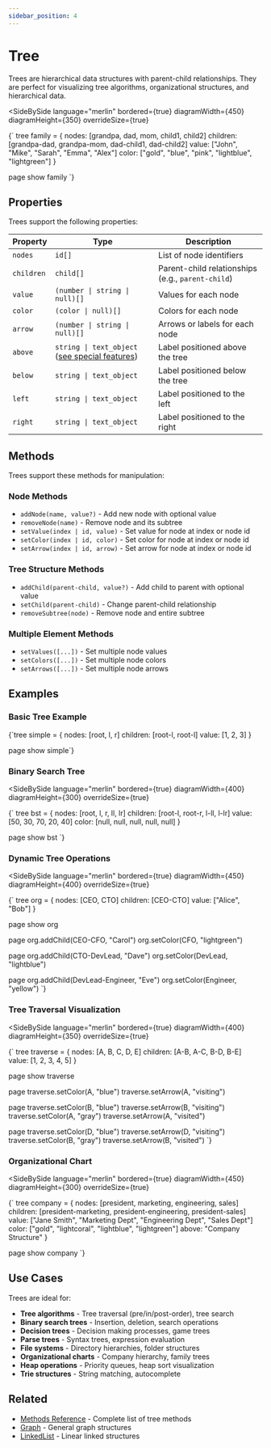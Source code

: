 ```yaml
---
sidebar_position: 4
---
```


# Tree

Trees are hierarchical data structures with parent-child relationships. They are perfect for visualizing tree algorithms, organizational structures, and hierarchical data.

<SideBySide 
  language="merlin"
  bordered={true}
  diagramWidth={450}
  diagramHeight={350}
  overrideSize={true}
>
{`
tree family = {
    nodes: [grandpa, dad, mom, child1, child2]
    children: [grandpa-dad, grandpa-mom, dad-child1, dad-child2]
    value: ["John", "Mike", "Sarah", "Emma", "Alex"]
    color: ["gold", "blue", "pink", "lightblue", "lightgreen"]
}

page
show family
`}
</SideBySide>

## Properties

Trees support the following properties:

| Property | Type | Description |
|----------|------|-------------|
| `nodes` | `id[]` | List of node identifiers |
| `children` | `child[]` | Parent-child relationships (e.g., `parent-child`) |
| `value` | `(number \| string \| null)[]` | Values for each node |
| `color` | `(color \| null)[]` | Colors for each node |
| `arrow` | `(number \| string \| null)[]` | Arrows or labels for each node |
| `above` | `string \| text_object` ([see special features](./text#special-features))  | Label positioned above the tree |
| `below` | `string \| text_object` | Label positioned below the tree |
| `left` | `string \| text_object` | Label positioned to the left |
| `right` | `string \| text_object` | Label positioned to the right |

## Methods

Trees support these methods for manipulation:

### Node Methods
- `addNode(name, value?)` - Add new node with optional value
- `removeNode(name)` - Remove node and its subtree
- `setValue(index | id, value)` - Set value for node at index or node id
- `setColor(index | id, color)` - Set color for node at index or node id
- `setArrow(index | id, arrow)` - Set arrow for node at index or node id

### Tree Structure Methods
- `addChild(parent-child, value?)` - Add child to parent with optional value
- `setChild(parent-child)` - Change parent-child relationship
- `removeSubtree(node)` - Remove node and entire subtree

### Multiple Element Methods
- `setValues([...])` - Set multiple node values
- `setColors([...])` - Set multiple node colors
- `setArrows([...])` - Set multiple node arrows

## Examples

### Basic Tree Example

<MermaidLiteViewer>
{`tree simple = {
    nodes: [root, l, r]
    children: [root-l, root-l]
    value: [1, 2, 3]
}

page
show simple`}
</MermaidLiteViewer>

### Binary Search Tree

<SideBySide 
  language="merlin"
  bordered={true}
  diagramWidth={400}
  diagramHeight={300}
  overrideSize={true}
>
{`
tree bst = {
    nodes: [root, l, r, ll, lr]
    children: [root-l, root-r, l-ll, l-lr]
    value: [50, 30, 70, 20, 40]
    color: [null, null, null, null, null]
}

page
show bst
`}
</SideBySide>

### Dynamic Tree Operations

<SideBySide 
  language="merlin"
  bordered={true}
  diagramWidth={450}
  diagramHeight={400}
  overrideSize={true}
>
{`
tree org = {
    nodes: [CEO, CTO]
    children: [CEO-CTO]
    value: ["Alice", "Bob"]
}

page
show org

page
org.addChild(CEO-CFO, "Carol")
org.setColor(CFO, "lightgreen")

page
org.addChild(CTO-DevLead, "Dave")
org.setColor(DevLead, "lightblue")

page
org.addChild(DevLead-Engineer, "Eve")
org.setColor(Engineer, "yellow")
`}
</SideBySide>

### Tree Traversal Visualization

<SideBySide 
  language="merlin"
  bordered={true}
  diagramWidth={400}
  diagramHeight={350}
  overrideSize={true}
>
{`
tree traverse = {
    nodes: [A, B, C, D, E]
    children: [A-B, A-C, B-D, B-E]
    value: [1, 2, 3, 4, 5]
}

page
show traverse

page
traverse.setColor(A, "blue")
traverse.setArrow(A, "visiting")

page
traverse.setColor(B, "blue")
traverse.setArrow(B, "visiting")
traverse.setColor(A, "gray")
traverse.setArrow(A, "visited")

page
traverse.setColor(D, "blue")
traverse.setArrow(D, "visiting")
traverse.setColor(B, "gray")
traverse.setArrow(B, "visited")
`}
</SideBySide>

### Organizational Chart

<SideBySide 
  language="merlin"
  bordered={true}
  diagramWidth={450}
  diagramHeight={300}
  overrideSize={true}
>
{`
tree company = {
    nodes: [president, marketing, engineering, sales]
    children: [president-marketing, president-engineering, president-sales]
    value: ["Jane Smith", "Marketing Dept", "Engineering Dept", "Sales Dept"]
    color: ["gold", "lightcoral", "lightblue", "lightgreen"]
    above: "Company Structure"
}

page
show company
`}
</SideBySide>

## Use Cases

Trees are ideal for:
- **Tree algorithms** - Tree traversal (pre/in/post-order), tree search
- **Binary search trees** - Insertion, deletion, search operations
- **Decision trees** - Decision making processes, game trees
- **Parse trees** - Syntax trees, expression evaluation
- **File systems** - Directory hierarchies, folder structures
- **Organizational charts** - Company hierarchy, family trees
- **Heap operations** - Priority queues, heap sort visualization
- **Trie structures** - String matching, autocomplete

## Related

- [Methods Reference](../methods.md) - Complete list of tree methods
- [Graph](./graph.md) - General graph structures
- [LinkedList](./linkedlist.md) - Linear linked structures
